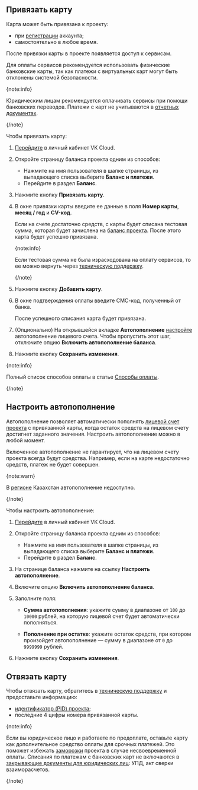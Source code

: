 ## Привязать карту

Карта может быть привязана к проекту:

- при [регистрации](/ru/intro/start/account-registration) аккаунта;
- самостоятельно в любое время.

После привязки карты в проекте появляется доступ к сервисам.

Для оплаты сервисов рекомендуется использовать физические банковские карты, так как платежи с виртуальных карт могут быть отклонены системой безопасности.

{note:info}

Юридическим лицам рекомендуется оплачивать сервисы при помощи банковских переводов. Платежи с карт не учитываются в [отчетных документах](../../concepts/report#yuridicheskie_lica).

{/note}

Чтобы привязать карту:

1. [Перейдите](https://msk.cloud.vk.com/app/) в личный кабинет VK Cloud.
2. Откройте страницу баланса проекта одним из способов:

    - Нажмите на имя пользователя в шапке страницы, из выпадающего списка выберите **Баланс и платежи**.
    - Перейдите в раздел **Баланс**.

3. Нажмите кнопку **Привязать карту**.
4. В окне привязки карты введите ее данные в поля **Номер карты**, **месяц / год** и **CV-код**.

    Если на счете достаточно средств, с карты будет списана тестовая сумма, которая будет зачислена на [баланс проекта](/ru/intro/billing/concepts/balance). После этого карта будет успешно привязана.

    {note:info}

    Если тестовая сумма не была израсходована на оплату сервисов, то ее можно вернуть через [техническую поддержку](/ru/contacts).
   
    {/note}

5. Нажмите кнопку **Добавить карту**.
6. В окне подтверждения оплаты введите СМС-код, полученный от банка.

    После успешного списания карта будет привязана.

7. (Опционально) На открывшейся вкладке **Автопополнение** [настройте](#nastroit_avtopopolnenie) автопополнение лицевого счета. Чтобы пропустить этот шаг, отключите опцию **Включить автопополнение баланса**.
8. Нажмите кнопку **Сохранить изменения**.

{note:info}

Полный список способов оплаты в статье [Способы оплаты](../../concepts/payment-methods).

{/note}

## Настроить автопополнение

Автопополнение позволяет автоматически пополнять [лицевой счет проекта](../../concepts/balance) с привязанной карты, когда остаток средств на лицевом счету достигнет заданного значения. Настроить автопополнение можно в любой момент.

Включенное автопополнение не гарантирует, что на лицевом счету проекта всегда будут средства. Например, если на карте недостаточно средств, платеж не будет совершен.

{note:warn}

В [регионе](/ru/tools-for-using-services/account/concepts/regions) Казахстан автопополнение недоступно.

{/note}

Чтобы настроить автопополнение:

1. [Перейдите](https://cloud.vk.com/app/) в личный кабинет VK Cloud.
1. Откройте страницу баланса проекта одним из способов:

    - Нажмите на имя пользователя в шапке страницы, из выпадающего списка выберите **Баланс и платежи**.
    - Перейдите в раздел **Баланс**.

1. На странице баланса нажмите на ссылку **Настроить автопополнение**.
1. Включите опцию **Включить автопополнение баланса**.
1. Заполните поля:

    - **Сумма автопополнения**: укажите сумму в диапазоне от `100` до `10000` рублей, на которую лицевой счет будет автоматически пополняться.

    - **Пополнение при остатке**: укажите остаток средств, при котором произойдет автопополнение — сумму в диапазоне от `0` до `9999999` рублей.

1. Нажмите кнопку **Сохранить изменения**.

## Отвязать карту

Чтобы отвязать карту, обратитесь в [техническую поддержку](/ru/contacts) и предоставьте информацию:

- [идентификатор (PID) проекта](/ru/tools-for-using-services/account/instructions/project-settings/manage#poluchenie_identifikatora_proekta);
- последние 4 цифры номера привязанной карты.

{note:info}

Если вы юридическое лицо и работаете по предоплате, оставьте карту как дополнительное средство оплаты для срочных платежей. Это поможет избежать [заморозки](/ru/tools-for-using-services/account/concepts/projects#avtomaticheskaya_zamorozka_proekta) проекта в случае несвоевременной оплаты. Списания по платежам с банковских карт не включаются в [закрывающие документы для юридических лиц](../../concepts/report#reporting_documents_composition): УПД, акт сверки взаиморасчетов.

{/note}
